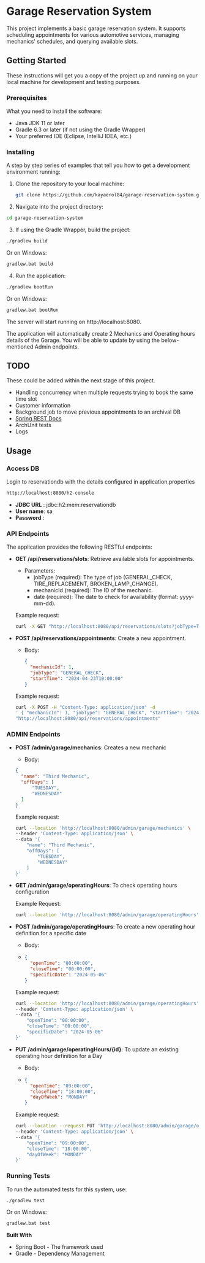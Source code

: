 # Garage Reservation System

This project implements a basic garage reservation system. It supports scheduling appointments for various automotive services, managing mechanics' schedules, and querying available slots.

## Getting Started

These instructions will get you a copy of the project up and running on your local machine for development and testing purposes.

### Prerequisites

What you need to install the software:

- Java JDK 11 or later
- Gradle 6.3 or later (if not using the Gradle Wrapper)
- Your preferred IDE (Eclipse, IntelliJ IDEA, etc.)

### Installing

A step by step series of examples that tell you how to get a development environment running:

1. Clone the repository to your local machine:

   ```bash
   git clone https://github.com/kayaerol84/garage-reservation-system.git

2. Navigate into the project directory:

```bash
cd garage-reservation-system
```

3. If using the Gradle Wrapper, build the project:
```bash
./gradlew build
```
Or on Windows:
```bash 
gradlew.bat build
```

4. Run the application:
```bash
./gradlew bootRun
```
Or on Windows:
```bash
gradlew.bat bootRun
```
The server will start running on http://localhost:8080. 

The application will automatically create 2 Mechanics and Operating hours details of the Garage. You will be able to update by using the below-mentioned Admin endpoints.

## TODO
These could be added within the next stage of this project. 

* Handling concurrency when multiple requests trying to book the same time slot
* Customer information
* Background job to move previous appointments to an archival DB
* [Spring REST Docs](https://docs.spring.io/spring-restdocs/docs/current/reference/htmlsingle/)
* ArchUnit tests
* Logs

## Usage

### Access DB
Login to reservationdb with the details configured in application.properties
```bash
http://localhost:8080/h2-console
```
* **JDBC URL** : jdbc:h2:mem:reservationdb
* **User name**: sa
* **Password** : 

### API Endpoints
The application provides the following RESTful endpoints:

* **GET /api/reservations/slots**: Retrieve available slots for appointments. 
  * Parameters:
    * jobType (required): The type of job (GENERAL_CHECK, TIRE_REPLACEMENT, BROKEN_LAMP_CHANGE).
    * mechanicId (required): The ID of the mechanic.
    * date (required): The date to check for availability (format: yyyy-mm-dd).

  Example request:
  ```bash
  curl -X GET "http://localhost:8080/api/reservations/slots?jobType=TIRE_REPLACEMENT&mechanicId=1&date=2024-04-23"
  ```

* **POST /api/reservations/appointments**: Create a new appointment.

  * Body:
    ```json
    {
      "mechanicId": 1,
      "jobType": "GENERAL_CHECK",
      "startTime": "2024-04-23T10:00:00"
    }
    ```
  Example request:
  ```bash
  curl -X POST -H "Content-Type: application/json" -d 
  ' { "mechanicId": 1, "jobType": "GENERAL_CHECK", "startTime": "2024-04-23T10:00:00"}' 
  "http://localhost:8080/api/reservations/appointments"
  ```

### ADMIN Endpoints
* **POST** **/admin/garage/mechanics**: Creates a new mechanic
  * Body: 
  ```json
  {
    "name": "Third Mechanic",
    "offDays": [
        "TUESDAY",
        "WEDNESDAY"
    ]
  }
  ```
  
  Example request:
  
  ```bash
  curl --location 'http://localhost:8080/admin/garage/mechanics' \
  --header 'Content-Type: application/json' \
  --data '{
      "name": "Third Mechanic",
      "offDays": [
          "TUESDAY",
          "WEDNESDAY"
      ]
  }'
  ```
* **GET /admin/garage/operatingHours**: To check operating hours configuration

  Example Request: 
  ```bash
  curl --location 'http://localhost:8080/admin/garage/operatingHours'
  ```

* **POST /admin/garage/operatingHours**: To create a new operating hour definition for a specific date
  * Body:
  * ```json
    {
      "openTime": "00:00:00",
      "closeTime": "00:00:00",
      "specificDate": "2024-05-06"    
    }
    ```

  Example request:
  ```bash
  curl --location 'http://localhost:8080/admin/garage/operatingHours' \
  --header 'Content-Type: application/json' \
  --data '{
      "openTime": "00:00:00",
      "closeTime": "00:00:00",
      "specificDate": "2024-05-06"
  }'
  ```

* **PUT /admin/garage/operatingHours/{id}**: To update an existing operating hour definition for a Day
  * Body:
  * ```json
    {
      "openTime": "09:00:00",
      "closeTime": "18:00:00",
      "dayOfWeek": "MONDAY"
    }
    ```

  Example request:
  ```bash
  curl --location --request PUT 'http://localhost:8080/admin/garage/operatingHours/1' \
  --header 'Content-Type: application/json' \
  --data '{
      "openTime": "09:00:00",
      "closeTime": "18:00:00",
      "dayOfWeek": "MONDAY"
  }'
  ```

### Running Tests

To run the automated tests for this system, use:

```bash
./gradlew test
```
Or on Windows:

```bash
gradlew.bat test
```
**Built With**

* Spring Boot - The framework used
* Gradle - Dependency Management
